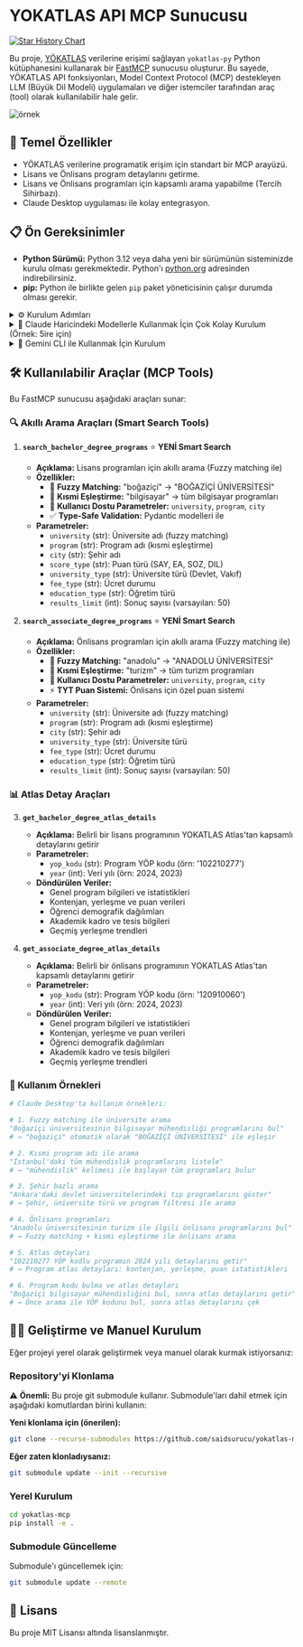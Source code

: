 # YOKATLAS API MCP Sunucusu

[![Star History Chart](https://api.star-history.com/svg?repos=saidsurucu/yokatlas-mcp&type=Date)](https://www.star-history.com/#saidsurucu/yokatlas-mcp&Date)

Bu proje, [YÖKATLAS](https://yokatlas.yok.gov.tr/) verilerine erişimi sağlayan `yokatlas-py` Python kütüphanesini kullanarak bir [FastMCP](https://www.gofastmcp.com/) sunucusu oluşturur. Bu sayede, YÖKATLAS API fonksiyonları, Model Context Protocol (MCP) destekleyen LLM (Büyük Dil Modeli) uygulamaları ve diğer istemciler tarafından araç (tool) olarak kullanılabilir hale gelir.

![örnek](./ornek.png)

## 🎯 Temel Özellikler

* YÖKATLAS verilerine programatik erişim için standart bir MCP arayüzü.
* Lisans ve Önlisans program detaylarını getirme.
* Lisans ve Önlisans programları için kapsamlı arama yapabilme (Tercih Sihirbazı).
* Claude Desktop uygulaması ile kolay entegrasyon.

## 📋 Ön Gereksinimler

* **Python Sürümü:** Python 3.12 veya daha yeni bir sürümünün sisteminizde kurulu olması gerekmektedir. Python'ı [python.org](https://www.python.org/downloads/) adresinden indirebilirsiniz.
* **pip:** Python ile birlikte gelen `pip` paket yöneticisinin çalışır durumda olması gerekir.

<details>
<summary>⚙️ Kurulum Adımları</summary>

### Hızlı Kurulum (Önerilen)

Claude Desktop'a entegre etmek için sadece `uv` kurulumuna ihtiyacınız var:

#### 1. `uv` Kurulumu
`uv`, hızlı bir Python paket yöneticisidir.

* **macOS ve Linux:**
  ```bash
  curl -LsSf https://astral.sh/uv/install.sh | sh
  ```

* **Windows (PowerShell):**
  ```bash
  powershell -c "irm https://astral.sh/uv/install.ps1 | iex"
  ```

* **pip ile kurulum:**
  ```bash
  pip install uv
  ```

Kurulumu doğrulayın: `uv --version`

#### 2. Claude Desktop'a Ekleme

Claude Desktop ayarlarından (Settings > Developer > Edit Config) yapılandırma dosyasına aşağıdaki girdiyi ekleyin:

```json
{
  "mcpServers": {
    "YOKATLAS API Servisi": {
      "command": "uvx",
      "args": [
        "--from",
        "git+https://github.com/saidsurucu/yokatlas-mcp",
        "yokatlas-mcp"
      ]
    }
  }
}
```

Başarılı bir kurulumdan sonra, Claude Desktop uygulamasında YOKATLAS API araçlarını kullanabilirsiniz.

</details>

<details>
<summary>🚀 Claude Haricindeki Modellerle Kullanmak İçin Çok Kolay Kurulum (Örnek: 5ire için)</summary>

Bu bölüm, YOKATLAS MCP aracını 5ire gibi Claude Desktop dışındaki MCP istemcileriyle kullanmak isteyenler içindir.

1. **Python Kurulumu:** Sisteminizde Python 3.12 veya üzeri kurulu olmalıdır. Kurulum sırasında "Add Python to PATH" (Python'ı PATH'e ekle) seçeneğini işaretlemeyi unutmayın. [Buradan indirebilirsiniz](https://www.python.org/downloads/).

2. **Git Kurulumu (Windows):** Bilgisayarınıza git yazılımını [indirip kurun](https://git-scm.com/download/win). "Git for Windows/x64 Setup" seçeneğini indirmelisiniz.

3. **uv Kurulumu:**
   - **Windows Kullanıcıları (PowerShell):** Bir CMD ekranı açın ve bu kodu çalıştırın: `powershell -ExecutionPolicy ByPass -c "irm https://astral.sh/uv/install.ps1 | iex"`
   - **Mac/Linux Kullanıcıları (Terminal):** Bir Terminal ekranı açın ve bu kodu çalıştırın: `curl -LsSf https://astral.sh/uv/install.sh | sh`

4. **Microsoft Visual C++ Redistributable (Windows):** Bazı Python paketlerinin doğru çalışması için gereklidir. [Buradan indirip kurun](https://aka.ms/vs/17/release/vc_redist.x64.exe).

5. İşletim sisteminize uygun 5ire MCP istemcisini indirip kurun.

6. 5ire'ı açın. **Workspace → Providers** menüsünden kullanmak istediğiniz LLM servisinin API anahtarını girin.

7. **Tools** menüsüne girin. **+Local** veya **New** yazan butona basın.

8. Aşağıdaki bilgileri girin:
   - **Tool Key:** `yokatlasmcp`
   - **Name:** `YOKATLAS MCP`
   - **Command:**
     ```
     uvx --from git+https://github.com/saidsurucu/yokatlas-mcp yokatlas-mcp
     ```

9. **Save** butonuna basarak kaydedin.

10. Şimdi **Tools** altında **YOKATLAS MCP**'yi görüyor olmalısınız. Üstüne geldiğinizde sağda çıkan butona tıklayıp etkinleştirin (yeşil ışık yanmalı).

11. Artık YOKATLAS MCP ile konuşabilirsiniz.

</details>

<details>
<summary>🔧 Gemini CLI ile Kullanmak İçin Kurulum</summary>

**Video Rehber:** [Gemini CLI MCP Kurulum Videosu](https://youtu.be/mP_4ulb81zw)

**Ön Gereksinimler:** Python, uv, (Windows için) Microsoft Visual C++ Redistributable'ın sisteminizde kurulu olduğundan emin olun. Detaylı bilgi için yukarıdaki "5ire için Kurulum" bölümündeki ilgili adımlara bakabilirsiniz.

1. **Gemini CLI ayarlarını yapılandırın:**

   Gemini CLI'ın ayar dosyasını düzenleyin:
   - **macOS/Linux:** `~/.gemini/settings.json`
   - **Windows:** `%USERPROFILE%\.gemini\settings.json`

2. **Aşağıdaki mcpServers bloğunu ekleyin:**

   ```json
   {
     "theme": "Default",
     "selectedAuthType": "oauth-personal",
     "mcpServers": {
       "yokatlas_mcp": {
         "command": "uvx",
         "args": [
           "--from",
           "git+https://github.com/saidsurucu/yokatlas-mcp",
           "yokatlas-mcp"
         ]
       }
     }
   }
   ```

3. **Yapılandırma açıklamaları:**
   - `"yokatlas_mcp"`: Sunucunuz için yerel bir isim
   - `"command"`: uvx komutu (uv'nin paket çalıştırma aracı)
   - `"args"`: GitHub'dan doğrudan YOKATLAS MCP'yi çalıştırmak için gerekli argümanlar

4. **Kullanım:**
   - Gemini CLI'ı başlatın
   - YOKATLAS MCP araçları otomatik olarak kullanılabilir olacaktır
   - **Örnek komutlar:**
     - "İstanbul'daki tıp fakültelerinin 2024 taban puanlarını getir"
     - "Boğaziçi Üniversitesi Bilgisayar Mühendisliği programının detaylarını ara"
     - "SAY puan türünde 400-500 bin sıralama aralığındaki mühendislik programlarını listele"

</details>

## 🛠️ Kullanılabilir Araçlar (MCP Tools)

Bu FastMCP sunucusu aşağıdaki araçları sunar:

### 🔍 Akıllı Arama Araçları (Smart Search Tools)

1.  **`search_bachelor_degree_programs`** ⭐ **YENİ Smart Search**
    * **Açıklama:** Lisans programları için akıllı arama (Fuzzy matching ile)
    * **Özellikler:**
      - 🧠 **Fuzzy Matching:** "boğaziçi" → "BOĞAZİÇİ ÜNİVERSİTESİ"
      - 🔎 **Kısmi Eşleştirme:** "bilgisayar" → tüm bilgisayar programları
      - 📝 **Kullanıcı Dostu Parametreler:** `university`, `program`, `city`
      - ✅ **Type-Safe Validation:** Pydantic modelleri ile
    * **Parametreler:**
      - `university` (str): Üniversite adı (fuzzy matching)
      - `program` (str): Program adı (kısmi eşleştirme) 
      - `city` (str): Şehir adı
      - `score_type` (str): Puan türü (SAY, EA, SOZ, DIL)
      - `university_type` (str): Üniversite türü (Devlet, Vakıf)
      - `fee_type` (str): Ücret durumu
      - `education_type` (str): Öğretim türü
      - `results_limit` (int): Sonuç sayısı (varsayılan: 50)

2.  **`search_associate_degree_programs`** ⭐ **YENİ Smart Search**
    * **Açıklama:** Önlisans programları için akıllı arama (Fuzzy matching ile)
    * **Özellikler:**
      - 🧠 **Fuzzy Matching:** "anadolu" → "ANADOLU ÜNİVERSİTESİ"
      - 🔎 **Kısmi Eşleştirme:** "turizm" → tüm turizm programları
      - 📝 **Kullanıcı Dostu Parametreler:** `university`, `program`, `city`
      - ⚡ **TYT Puan Sistemi:** Önlisans için özel puan sistemi
    * **Parametreler:**
      - `university` (str): Üniversite adı (fuzzy matching)
      - `program` (str): Program adı (kısmi eşleştirme)
      - `city` (str): Şehir adı
      - `university_type` (str): Üniversite türü
      - `fee_type` (str): Ücret durumu
      - `education_type` (str): Öğretim türü
      - `results_limit` (int): Sonuç sayısı (varsayılan: 50)

### 📊 Atlas Detay Araçları

3.  **`get_bachelor_degree_atlas_details`**
    * **Açıklama:** Belirli bir lisans programının YOKATLAS Atlas'tan kapsamlı detaylarını getirir
    * **Parametreler:**
      - `yop_kodu` (str): Program YÖP kodu (örn: '102210277')
      - `year` (int): Veri yılı (örn: 2024, 2023)
    * **Döndürülen Veriler:**
      - Genel program bilgileri ve istatistikleri
      - Kontenjan, yerleşme ve puan verileri
      - Öğrenci demografik dağılımları
      - Akademik kadro ve tesis bilgileri
      - Geçmiş yerleşme trendleri

4.  **`get_associate_degree_atlas_details`**
    * **Açıklama:** Belirli bir önlisans programının YOKATLAS Atlas'tan kapsamlı detaylarını getirir
    * **Parametreler:**
      - `yop_kodu` (str): Program YÖP kodu (örn: '120910060')
      - `year` (int): Veri yılı (örn: 2024, 2023)
    * **Döndürülen Veriler:**
      - Genel program bilgileri ve istatistikleri
      - Kontenjan, yerleşme ve puan verileri
      - Öğrenci demografik dağılımları
      - Akademik kadro ve tesis bilgileri
      - Geçmiş yerleşme trendleri

### 🚀 Kullanım Örnekleri

```python
# Claude Desktop'ta kullanım örnekleri:

# 1. Fuzzy matching ile üniversite arama
"Boğaziçi üniversitesinin bilgisayar mühendisliği programlarını bul"
# → "boğaziçi" otomatik olarak "BOĞAZİÇİ ÜNİVERSİTESİ" ile eşleşir

# 2. Kısmi program adı ile arama  
"İstanbul'daki tüm mühendislik programlarını listele"
# → "mühendislik" kelimesi ile başlayan tüm programları bulur

# 3. Şehir bazlı arama
"Ankara'daki devlet üniversitelerindeki tıp programlarını göster"
# → Şehir, üniversite türü ve program filtresi ile arama

# 4. Önlisans programları
"Anadolu üniversitesinin turizm ile ilgili önlisans programlarını bul"
# → Fuzzy matching + kısmi eşleştirme ile önlisans arama

# 5. Atlas detayları
"102210277 YÖP kodlu programın 2024 yılı detaylarını getir"
# → Program atlas detayları: kontenjan, yerleşme, puan istatistikleri

# 6. Program kodu bulma ve atlas detayları
"Boğaziçi bilgisayar mühendisliğini bul, sonra atlas detaylarını getir"
# → Önce arama ile YÖP kodunu bul, sonra atlas detaylarını çek
```

## 👨‍💻 Geliştirme ve Manuel Kurulum

Eğer projeyi yerel olarak geliştirmek veya manuel olarak kurmak istiyorsanız:

### Repository'yi Klonlama

⚠️ **Önemli:** Bu proje git submodule kullanır. Submodule'ları dahil etmek için aşağıdaki komutlardan birini kullanın:

**Yeni klonlama için (önerilen):**
```bash
git clone --recurse-submodules https://github.com/saidsurucu/yokatlas-mcp.git
```

**Eğer zaten klonladıysanız:**
```bash
git submodule update --init --recursive
```

### Yerel Kurulum
```bash
cd yokatlas-mcp
pip install -e .
```

### Submodule Güncelleme
Submodule'ı güncellemek için:
```bash
git submodule update --remote
```

## 📜 Lisans

Bu proje MIT Lisansı altında lisanslanmıştır.